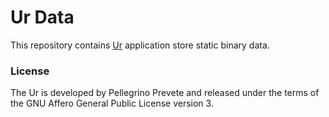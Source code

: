 # Ur Data

This repository contains
[Ur](
  https://github.com/themartiancompany/ur)
application store static
binary data.

### License

The Ur is developed by Pellegrino Prevete and released under the
terms of the GNU Affero General Public License version 3.
